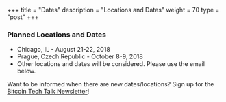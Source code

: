 +++
title = "Dates"
description = "Locations and Dates"
weight = 70
type = "post"
+++

### Planned Locations and Dates
  * Chicago, IL - August 21-22, 2018
  * Prague, Czech Republic - October 8-9, 2018
  * Other locations and dates will be considered. Please use the email below.

Want to be informed when there are new dates/locations? Sign up for the [Bitcoin Tech Talk Newsletter](http://eepurl.com/cZr_Aj)!

